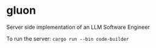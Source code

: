 # gluon
Server side implementation of an LLM Software Engineer

To run the server:
`cargo run --bin code-builder`